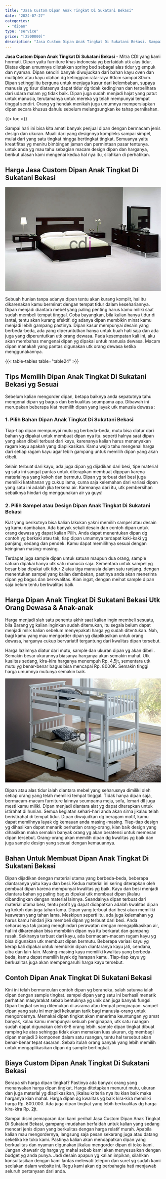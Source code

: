 ```yaml
---
title: "Jasa Custom Dipan Anak Tingkat Di Sukatani Bekasi"
date: "2024-07-27"
categories:
 - "dipan"
type: "service"
price: "[2500000]"
description: "Jasa Custom Dipan Anak Tingkat Di Sukatani Bekasi. Sampai disini pemaparan dari kami perihal Jasa Custom Dipan Anak Tingkat Di Sukatani Bekasi, gampang-mudah..."
---
```


**Jasa Custom Dipan Anak Tingkat Di Sukatani Bekasi** - Mitra CDI yang kami hormati. Dipan yaitu furniture khas indonesia yg berfaidah utk alas tidur. Diatas dipan umumnya diletakkan spring bed sebagai alas tidur yg empuk dan nyaman. Dipan sendiri banyak diwujudkan dari bahan kayu oven dan multiplek atau kayu olahan dg ketinggian rata-raya 60cm sampai 80cm. Dipan setinggi itu berguna untuk menjaga kasur dari kelembaban, supaya manusia yg tisur diatasnya dapat tidur dg tidak kedinginan dan terpelihara dari udara malam yg tidak baik. Dipan juga sudah menjadi hajat yang patut untuk manusia, terutamanya untuk mereka yg telah mempunyai tempat tinggal sendiri. Orang yg hendak menikah juga umumnya mempersiapkan dipan secara khusus dahulu sebelum melangsungkan ke tahap pernikahan.

{{< toc >}}

Sampai hari ini bisa kita amati banyak penjual dipan dengan bermacam jenis design dan ukuran. Muali dari yang designnya kompleks sampai simpel, mulai dari yang satu tingkat hingga bertingkat tingkat. Semuanya yaitu kreatifitas yg meniru bimbingan jaman dan permintaan pasar tentunya. untuk anda yg mau tahu sebagian macam design dipan dan harganya, berikut ulasan kami mengenai kedua hal nya itu, silahkan di perhatikan.

## Harga Jasa Custom Dipan Anak Tingkat Di Sukatani Bekasi

![Jasa Custom Dipan Anak Tingkat Di Sukatani Bekasi](/images/mebel/dipan-dewasa-003.jpg)

Sebuah hunian tanpa adanya dipan tentu akan kurang komplit, hal itu dikarenakan kamu berminat dengan tempat tidur dalam kesehariannya. Dipan menjadi diantara mebel yang paling penting harus kamu miliki saat sudah membeli tempat tinggal. Coba bayangkan, bila kalian hanya tidur di lantai, tentu akan kurang efektif. dg adanya dipan membikin minat kamu menjadi lebih gampang pastinya. Dipan kasur mempunyai desain yang berbeda-beda, ada yang diperuntutkan hanya untuk buah hati saja dan ada juga yang diperuntutkan utk orang dewasa. Pada kesempatan kali ini, aku akan membahas mengenai dipan yg dipakai untuk manusia dewasa. Macam dipan manakah yang pantas digunakan utk orang dewasa ketika menggunakannya.

{{< table-tables table="table24" >}}

## Tips Memilih Dipan Anak Tingkat Di Sukatani Bekasi yg Sesuai

Sebelum kalian mengorder dipan, betapa baiknya anda sepatutnya tahu mengenai dipan yg bagus dan berkualitas seumpama apa. Dibawah ini merupakan beberapa kiat memilih dipan yang layak utk manusia dewasa :

### 1\. Pilih Bahan Dipan Anak Tingkat Di Sukatani Bekasi

Tiap-tiap dipan mempunyai mutu yg berbeda-beda, mutu bisa diatur dari bahan yg dipakai untuk membuat dipan nya itu. seperti halnya saat dipan yang akan dibeli terbuat dari kayu, karenanya kalian harus menanyakan ragam kayu apakah yang diaplikasikan. Kamu wajib tahu mengenai harga dari setiap ragam kayu agar lebih gampang untuk memilih dipan yang akan dibeli.

Selain terbuat dari kayu, ada juga dipan yg dijadikan dari besi, tipe material yg satu ini sangat pantas untuk diterapkan membuat dipppan karena materialnya yang kokoh dan bermutu. Dipan yg terbuat dari besi juga memiliki katahanan yg cukup lama, cuma saja kelemahan dari variasi dipan yang satu ini adalah jika terkena air. Karenanya dari itu, utk pembersihan sebaiknya hindari dg menggunakan air ya guys!

### 2\. Pilih Sampel atau Design Dipan Anak Tingkat Di Sukatani Bekasi

Kiat yang berikutnya bisa kalian lakukan yakni memilih sampel atau desain yg kamu dambakan. Ada banyak sekali desain dan contoh dipan untuk orang dewasa yg dapat kalian Pilih. Anda dapat menentukan dipan dg contoh yg berkaki atau tak, tiap dipan umumnya terdapat kaki-kaki yg panjang, sedang dan pendek. Kamu dapat memilihnya sesuai dengan keinginan masing-masing.

Terdapat juga sample dipan untuk satuan maupun dua orang, sample satuan dipakai hanya utk satu manusia saja. Sementara untuk sampel yg besar bisa dipakai utk tidur 2 atau tiga manusia dalam satu ranjang. dengan menentukan sampel yang kalian dambakan, pastinya anda akan menerima dipan yg bagus dan berkwalitas. Kian ingat, dengan meihat sample dipan saja belum tentu berkwalitas baik.

## Harga Dipan Anak Tingkat Di Sukatani Bekasi Utk Orang Dewasa & Anak-anak

Harga menjadi slah satu penentu akhir saat kalian ingin membeli sesuatu, bila Barang yg kalian inginkan sudah ditemukan, itu segala belum dapat menjadi milik kalian sebelum menyepakati harga yg sudah ditentukan. Nah, bagi kamu yang mau mengorder dipan yg diaplikasikan untuk orang dewasa, harganya cukup bervariatif tergantung dari kwalitas dipan tersebut.

Harga lazimnya diatur dari mutu, sample dan ukuran dipan yg akan dibeli. Semakin besar ukurannya biasanya harganya akan semakin mahal. Utk kualitas sedang, kira-kira harganya menempuh Rp. 4,5jt, sementara utk mutu yg benar-benar bagus bisa mencapai Rp. 8000K. Semakin tinggi harga umumnya mutunya semakin baik.

![Jasa Custom Dipan Anak Tingkat Di Sukatani Bekasi](/images/mebel/dipan-anak-024.jpg)

Dipan atau alas tidur ialah diantara mebel yang seharusnya dimiliki oleh setiap orang yang telah memiliki tempat tinggal. Tidak hanya dipan saja, bermacam-macam furniture lainnya seumpama meja, sofa, lemari dll juga mesti kamu miliki. Dipan menjadi diantara alat yg dapat diterapkan untuk istirahat di hunian. Semua kegiatan sehari-hari anda akan sirna jikalau telah beristirahat di tempat tidur. Dipan diwujudkan dg beragam motif, kamu dapat memiihnya layak dg kemauan anda masing-masing. Tiap-tiap design yg dihasilkan dapat menarik perhatian orang-orang, kian baik design yang dihasilkan maka semakin banyak orang yg akan beratensi untuk memesan dipan tersebut. Orang-orang akan memilih dipan dg kwalitas yg baik dan juga sample design yang sesuai dengan kemauannya.

## Bahan Untuk Membuat Dipan Anak Tingkat Di Sukatani Bekasi

Dipan dijadikan dengan material utama yang berbeda-beda, beberapa diantaranya yaitu kayu dan besi. Kedua material ini sering diterapkan oleh pembuat dipan karena mempunyai kwalitas yg baik. Kayu dan besi menjadi diantara bahan yg paling bagus dipakai utk membuat dipan jikalau dibandingkan dengan material lainnya. Seandainya dipan terbuat dari material utama besi, tentu profit yg dapat didapatkan adalah kwalitas dipan yg kokoh dan juga tahan lama. Dipan yang terbuat dari besi akan memiliki keawetan yang tahan lama. Meskipun seperti itu, ada juga kelemahan yg harus kamu hindari jika membeli dipan yg terbuat dari besi. Anda seharusnya tak jarang menghindari perawatan dengan mengaplikasikan air, hal ini dikarenakan bisa membikin dipan nya itu berkarat dan gampang rusak. Sekiranya terbuat dari kayu, ada bermacam-macam ragam kayu yg bisa digunakan utk membuat dipan bermutu. Beberapa variasi kayu yg kerap kali dipakai untuk membikin dipan diantaranya kayu jati, cendana, alba dan lain-lain. Masing-masing kayu memiliki kwalitas yang berbeda-beda, kamu dapat memilih layak dg harapan kamu. Tiap-tiap kayu yg berkualitas juga akan mempengaruhi harga kayu tersebut.

## Contoh Dipan Anak Tingkat Di Sukatani Bekasi

Kini ini telah bermunculan contoh dipan yg beraneka, salah satunya ialah dipan dengan sample tingkat. sampel dipan yang satu ini berhasil menarik perhatian masyarakat sebab bentuknya yg unik dan juga banyak fungsi. Dipan tingkat sering ditemukan di asrama atau tempat penginapan. sampel dipan yang satu ini menjadi kekuatan tarik bagi manusia-orang untuk mengordernya. Memakai dipan tingkat akan menerima keuntungan yg amat banyak, kalau kamu mempunyai sebuah penginapan, utk satu ruangan sudah dapat digunakan oleh 6-8 orang lebih. sample dipan tingkat dibuat ramping ke atas sehingga tidak akan memakan luas ukuran, dg membagi dipan menjadi 3 komponen dalam satu ruangan, tentu hal tersebut akan benar-benar tepat sasaran. Sebab itulah orang banyak yang lebih memilih untuk mengaplikasikan dipan dg sample bertingkat.

## Biaya Custom Dipan Anak Tingkat Di Sukatani Bekasi

Berapa sih harga dipan tingkat? Pastinya ada banyak orang yang menanyakan harga dipan tingkat. Harga ditetapkan menurut mutu, ukuran dan juga material yg diaplikasikan, jikalau kriteria nya itu kian baik maka harganya kian mahal. Harga dipan dg kwalitas yg baik kira-kira memiliki harga Rp. 800.000. Ada juga dipan tingkat yang lebih berkualitas dg harga kira-kira Rp. 2jt.

Sampai disini pemaparan dari kami perihal Jasa Custom Dipan Anak Tingkat Di Sukatani Bekasi, gampang-mudahan berfaidah untuk kalian yang sedang mencari jenis dipan yang berkulitas dengan harga relatif murah. Apabila kalian mau mengordernya, langsung saja pesan sekarang juga atau datang seketika ke toko kami. Pastinya kalian akan mendapatkan dipan yang berkualitas dan nyaman digunakan jikalau mengorder dipan di toko kami. Jangan khawatir dg harga yg mahal sebab kami akan menyesuaikan dengan budget yg anda punya. Jadi desain apapun yg kalian impikan, silahkan konsultasikan dengan kami lantas melewati telepon dan surel yg sudah kami sediakan dalam website ini. Regu kami akan dg berbahagia hati menjawab seluruh pertanyaan dari anda.
